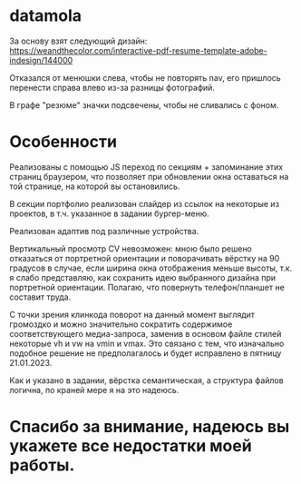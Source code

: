 # datamola
За основу взят следующий дизайн: https://weandthecolor.com/interactive-pdf-resume-template-adobe-indesign/144000

Отказался от менюшки слева, чтобы не повторять nav, его пришлось перенести справа влево из-за разницы фотографий.

В графе "резюме" значки подсвечены, чтобы не сливались с фоном.

# Особенности

Реализованы с помощью JS переход по секциям + запоминание этих страниц браузером, что позволяет при обновлении окна оставаться на той странице, на которой вы остановились.

В секции портфолио реализован слайдер из ссылок на некоторые из проектов, в т.ч. указанное в задании бургер-меню.

Реализован адаптив под различные устройства.

Вертикальный просмотр CV невозможен: мною было решено отказаться от портретной ориентации и поворачивать вёрстку на 90 градусов в случае, если ширина окна отображения меньше высоты, т.к. я слабо представляю, как сохранить идею выбранного дизайна при портретной ориентации. Полагаю, что повернуть телефон/планшет не составит труда.

С точки зрения клинкода поворот на данный момент выглядит громоздко и можно значительно сократить содержимое соответствующего медиа-запроса, заменив в основом файле стилей некоторые vh и vw на vmin и vmax. Это связано с тем, что изначально подобное решение не предполагалось и будет исправлено в пятницу 21.01.2023.

Как и указано в задании, вёрстка семантическая, а структура файлов логична, по краней мере я на это надеюсь.

# Спасибо за внимание, надеюсь вы укажете все недостатки моей работы.
